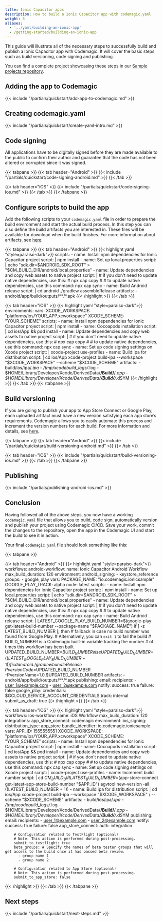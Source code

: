 ```yaml
---
title: Ionic Capacitor apps 
description: How to build a Ionic Capacitor app with codemagic.yaml
weight: 8
aliases:
  - '../yaml/building-an-ionic-app'
  - /getting-started/building-an-ionic-app
---
```


This guide will illustrate all of the necessary steps to successfully build and publish a Ionic Capacitor app with Codemagic. It will cover the basic steps such as build versioning, code signing and publishing.

You can find a complete project showcasing these steps in our [Sample projects repository](https://github.com/codemagic-ci-cd/codemagic-sample-projects/tree/main/ionic/ionic-capacitor-demo-project).

## Adding the app to Codemagic
{{< include "/partials/quickstart/add-app-to-codemagic.md" >}}
## Creating codemagic.yaml
{{< include "/partials/quickstart/create-yaml-intro.md" >}}

## Code signing

All applications have to be digitally signed before they are made available to the public to confirm their author and guarantee that the code has not been altered or corrupted since it was signed.

{{< tabpane >}}
{{< tab header="Android" >}}
{{< include "/partials/quickstart/code-signing-android.md" >}}
{{< /tab >}}

{{< tab header="iOS" >}}
{{< include "/partials/quickstart/code-signing-ios.md" >}}
{{< /tab >}}
{{< /tabpane >}}


## Configure scripts to build the app
Add the following scripts to your `codemagic.yaml` file in order to prepare the build environment and start the actual build process.
In this step you can also define the build artifacts you are interested in. These files will be available for download when the build finishes. For more information about artifacts, see [here](../yaml/yaml-getting-started/#artifacts).

{{< tabpane >}}
{{< tab header="Android" >}}
{{< highlight yaml "style=paraiso-dark">}}
  scripts:
    - name: Install npm dependencies for Ionic Capacitor project
      script: | 
        npm install
    - name: Set up local.properties
      script: | 
        echo "sdk.dir=$ANDROID_SDK_ROOT" > "$CM_BUILD_DIR/android/local.properties"
    - name: Update dependencies and copy web assets to native project
      script: | 
        # if you don't need to update native dependencies, use this:
        # npx cap copy
        #
        # to update native dependencies, use this command:
        npx cap sync
    - name: Build Android release
      script: | 
        cd android
        ./gradlew assembleRelease
  artifacts:
    - android/app/build/outputs/**/*.apk
{{< /highlight >}}
{{< /tab >}}


{{< tab header="iOS" >}}
{{< highlight yaml "style=paraiso-dark">}}
  environments:
    vars:
      XCODE_WORKSPACE: "platforms/ios/YOUR_APP.xcworkspace"
      XCODE_SCHEME: "YOUR_SCHEME"
  scripts:
    - name: Install npm dependencies for Ionic Capacitor project
      script: | 
        npm install
    - name: Cocoapods installation
        script: | 
          cd ios/App && pod install
    - name: Update dependencies and copy web assets to native project
      script: | 
        # if you don't need to update native dependencies, use this:
        # npx cap copy
        #
        # to update native dependencies, use this command:
        npx cap sync
    - name: Set up code signing settings on Xcode project
      script: | 
        xcode-project use-profiles
    - name: Build ipa for distribution
      script: | 
          cd ios/App
          xcode-project build-ipa --workspace "$XCODE_WORKSPACE" --scheme "$XCODE_SCHEME"
    artifacts:
      - build/ios/ipa/*.ipa
      - /tmp/xcodebuild_logs/*.log
      - $HOME/Library/Developer/Xcode/DerivedData/**/Build/**/*.app
      - $HOME/Library/Developer/Xcode/DerivedData/**/Build/**/*.dSYM
{{< /highlight >}}
{{< /tab >}}
{{< /tabpane >}}


## Build versioning

If you are going to publish your app to App Store Connect or Google Play, each uploaded artifact must have a new version satisfying each app store’s requirements. Codemagic allows you to easily automate this process and increment the version numbers for each build. For more information and details, see [here](../configuration/build-versioning).


{{< tabpane >}}
{{< tab header="Android" >}}
{{< include "/partials/quickstart/build-versioning-android.md" >}}
{{< /tab >}}

{{< tab header="iOS" >}}
{{< include "/partials/quickstart/build-versioning-ios.md" >}}
{{< /tab >}}
{{< /tabpane >}}


## Publishing

{{< include "/partials/publishing-android-ios.md" >}}


## Conclusion
Having followed all of the above steps, you now have a working `codemagic.yaml` file that allows you to build, code sign, automatically version and publish your project using Codemagic CI/CD.
Save your work, commit the changes to the repository, open the app in the Codemagic UI and start the build to see it in action.

Your final `codemagic.yaml` file should look something like this:

{{< tabpane >}}

{{< tab header="Android" >}}
{{< highlight yaml "style=paraiso-dark">}}
workflows:
  android-workflow:
    name: Ionic Capacitor Android Workflow
    max_build_duration: 120
    environment:
      android_signing:
        - keystore_reference
      groups:
        - google_play
      vars:
        PACKAGE_NAME: "io.codemagic.ionicsample"
        GOOGLE_PLAY_TRACK: alpha
      node: latest
    scripts:
      - name: Install npm dependencies for Ionic Capacitor project
        script: | 
          npm install
      - name: Set up local.properties
        script: | 
          echo "sdk.dir=$ANDROID_SDK_ROOT" > "$CM_BUILD_DIR/android/local.properties"
      - name: Update dependencies and copy web assets to native project
        script: | 
          # if you don't need to update native dependencies, use this:
          # npx cap copy
          #
          # to update native dependencies, use this command:
          npx cap sync
      - name: Build Android release
        script: | 
          LATEST_GOOGLE_PLAY_BUILD_NUMBER=$(google-play get-latest-build-number --package-name "$PACKAGE_NAME")
          if [ -z LATEST_BUILD_NUMBER ]; then
            # fallback in case no build number was found from Google Play.
            # Alternatively, you can `exit 1` to fail the build
            # BUILD_NUMBER is a Codemagic built-in variable tracking the number
            # of times this workflow has been built
            UPDATED_BUILD_NUMBER=$BUILD_NUMBER
          else
            UPDATED_BUILD_NUMBER=$(($LATEST_GOOGLE_PLAY_BUILD_NUMBER + 1))
          fi
          cd android
          ./gradlew bundleRelease \
            -PversionCode=$UPDATED_BUILD_NUMBER \
            -PversionName=1.0.$UPDATED_BUILD_NUMBER
    artifacts:
      - android/app/build/outputs/**/*.apk
    publishing:
      email:
        recipients:
          - user_1@example.com
          - user_2@example.com
        notify:
          success: true
          failure: false
      google_play:
        credentials: $GCLOUD_SERVICE_ACCOUNT_CREDENTIALS
        track: internal
        submit_as_draft: true
{{< /highlight >}}
{{< /tab >}}

{{< tab header="iOS" >}}
{{< highlight yaml "style=paraiso-dark">}}
workflows:
  ios-workflow:
    name: iOS Workflow
    max_build_duration: 120
    integrations:
      app_store_connect: codemagic
    environment:
      ios_signing:
        distribution_type: app_store
        bundle_identifier: io.codemagic.ionicsample
      vars:
        APP_ID: 1555555551
        XCODE_WORKSPACE: "platforms/ios/YOUR_APP.xcworkspace"
        XCODE_SCHEME: "YOUR_SCHEME"
    scripts:
      - name: Install npm dependencies for Ionic Capacitor project
        script: | 
          npm install
      - name: Cocoapods installation
        script: | 
          cd ios/App && pod install
      - name: Update dependencies and copy web assets to native project
        script: | 
          # if you don't need to update native dependencies, use this:
          # npx cap copy
          #
          # to update native dependencies, use this command:
          npx cap sync
      - name: Set up code signing settings on Xcode project
        script: | 
          xcode-project use-profiles
      - name: Increment build number
        script: | 
          cd $CM_BUILD_DIR
          LATEST_BUILD_NUMBER=$(app-store-connect get-latest-app-store-build-number "$APP_ID")
          agvtool new-version -all $(($LATEST_BUILD_NUMBER + 1))
      - name: Build ipa for distribution
        script: | 
          cd ios/App
          xcode-project build-ipa --workspace "$XCODE_WORKSPACE" \
            --scheme "$XCODE_SCHEME"
    artifacts:
      - build/ios/ipa/*.ipa
      - /tmp/xcodebuild_logs/*.log
      - $HOME/Library/Developer/Xcode/DerivedData/**/Build/**/*.app
      - $HOME/Library/Developer/Xcode/DerivedData/**/Build/**/*.dSYM
    publishing:
      email:
        recipients:
          - user_1@example.com
          - user_2@example.com
        notify:
          success: true
          failure: false
      app_store_connect:
        auth: integration

        # Configuration related to TestFlight (optional)
        # Note: This action is performed during post-processing.
        submit_to_testflight: true
        beta_groups: # Specify the names of beta tester groups that will get access to the build once it has passed beta review.
          - group name 1
          - group name 2

        # Configuration related to App Store (optional)
        # Note: This action is performed during post-processing.
        submit_to_app_store: false
{{< /highlight >}}
{{< /tab >}}
{{< /tabpane >}}


## Next steps
{{< include "/partials/quickstart/next-steps.md" >}}
